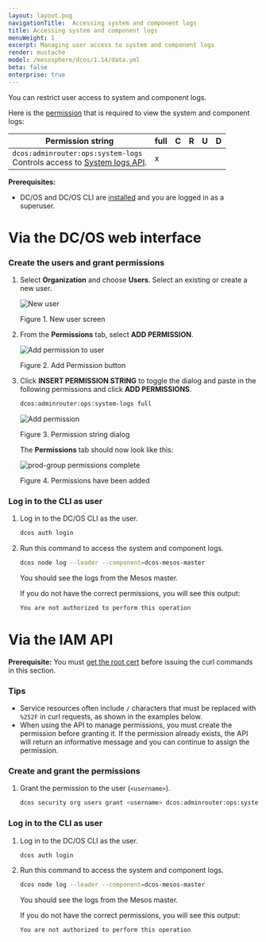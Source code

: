 ```yaml
---
layout: layout.pug
navigationTitle:  Accessing system and component logs
title: Accessing system and component logs
menuWeight: 1
excerpt: Managing user access to system and component logs
render: mustache
model: /mesosphere/dcos/1.14/data.yml
beta: false
enterprise: true
---
```


You can restrict user access to system and component logs.

Here is the [permission](/mesosphere/dcos/1.14/security/ent/perms-reference/) that is required to view the system and component logs:

|     Permission string     | full | C | R | U | D |
|----------------------------|------|---|---|---|---|
| `dcos:adminrouter:ops:system-logs` <br>Controls access to [System logs API](/mesosphere/dcos/1.14/api/master-routes/#system).                                                                                                                                                                      | x    |   |   |   |   |

**Prerequisites:**

- DC/OS and DC/OS CLI are [installed](/mesosphere/dcos/1.14/installing/) and you are logged in as a superuser.

# Via the DC/OS web interface

### Create the users and grant permissions

1.  Select **Organization** and choose **Users**. Select an existing or create a new user.

    ![New user](/mesosphere/dcos/1.14/img/GUI-Organization-Users-View_w_AddUser_Tooltip-1_12.png)

    Figure 1. New user screen

1.  From the **Permissions** tab, select **ADD PERMISSION**.

    ![Add permission to user](/mesosphere/dcos/1.14/img/GUI-Organization-Users-User_Main_View.png)

    Figure 2. Add Permission button

1.  Click **INSERT PERMISSION STRING** to toggle the dialog and paste in the following permissions and click **ADD PERMISSIONS**.

    ```bash
    dcos:adminrouter:ops:system-logs full
    ```

    ![Add permission](/mesosphere/dcos/1.14/img/GUI-Organization-User-Add_Single_User_Perm_String-1_12.png)

    Figure 3. Permission string dialog

    The **Permissions** tab should now look like this:

    ![prod-group permissions complete](/mesosphere/dcos/1.14/img/GUI-Organization-Users-User_View_w_Perm.png)

    Figure 4. Permissions have been added

### <a name="verify-perms"></a>Log in to the CLI as user

1. Log in to the DC/OS CLI as the user.

   ```bash
   dcos auth login
   ```

1. Run this command to access the system and component logs.

   ```bash
   dcos node log --leader --component=dcos-mesos-master
   ```

   You should see the logs from the Mesos master.

   If you do not have the correct permissions, you will see this output:

   ```bash
   You are not authorized to perform this operation
   ```

# Via the IAM API

**Prerequisite:**
You must [get the root cert](/mesosphere/dcos/1.14/security/ent/tls-ssl/get-cert/) before issuing the curl commands in this section.

### Tips

- Service resources often include `/` characters that must be replaced with `%252F` in curl requests, as shown in the examples below.
- When using the API to manage permissions, you must create the permission before granting it. If the permission already exists, the API will return an informative message and you can continue to assign the permission.

### <a name="grant-perm"></a>Create and grant the permissions

1. Grant the permission to the user (`<username>`).

   ```bash
   dcos security org users grant <username> dcos:adminrouter:ops:system-logs full --description "Grants access to system and component logs."
   ```

### <a name="verify-perms"></a>Log in to the CLI as user

1. Log in to the DC/OS CLI as the user.

   ```bash
   dcos auth login
   ```

1. Run this command to access the system and component logs.

   ```bash
   dcos node log --leader --component=dcos-mesos-master
   ```

   You should see the logs from the Mesos master.

   If you do not have the correct permissions, you will see this output:

   ```bash
   You are not authorized to perform this operation
   ```
